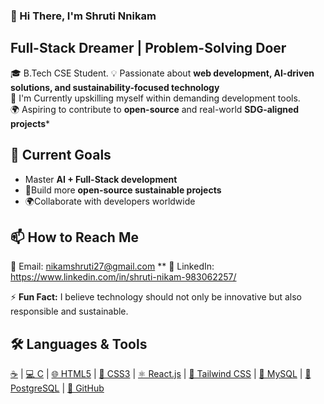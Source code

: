    ### 👋 Hi There, I'm Shruti Nnikam
    
   ## Full-Stack Dreamer | Problem-Solving Doer
🎓 B.Tech CSE Student.
💡 Passionate about **web development, AI-driven solutions, and sustainability-focused technology**  
🚀 I'm Currently upskilling myself within demanding development tools.  
🌍 Aspiring to contribute to **open-source** and real-world **SDG-aligned projects***

## 🎯 Current Goals  
-   Master **AI + Full-Stack development**  
-  🌱Build more **open-source sustainable projects**  
-  🌍Collaborate with developers worldwide 
  
## 📫 How to Reach Me 
📧 Email: nikamshruti27@gmail.com **
💼 LinkedIn: https://www.linkedin.com/in/shruti-nikam-983062257/ 

⚡  **Fun Fact:** I believe technology should not only be innovative but also responsible and sustainable.

 
## 🛠️ Languages & Tools  

[☕](https://www.java.com/) | [💻 C](https://en.wikipedia.org/wiki/C_(programming_language)) | [🌐 HTML5](https://developer.mozilla.org/en-US/docs/Web/HTML) | [🎨 CSS3](https://developer.mozilla.org/en-US/docs/Web/CSS) | [⚛️ React.js](https://react.dev/) | [🌊 Tailwind CSS](https://tailwindcss.com/) | [🐬 MySQL](https://www.mysql.com/) | [🐘 PostgreSQL](https://www.postgresql.org/) | [🐙 GitHub](https://github.com/)
